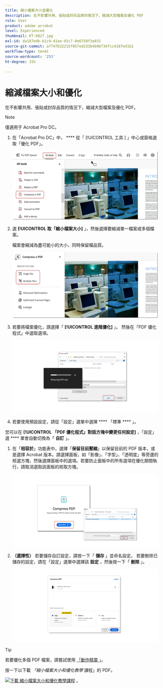 ```yaml
---
title: 縮小檔案大小並優化
description: 在不影響共用、張貼或封存品質的情況下，縮減大型檔案及優化 PDF
role: User
product: adobe acrobat
level: Experienced
thumbnail: KT-6827.jpg
exl-id: da187edb-b1c9-41ae-91c7-0e6758f3a831
source-git-commit: a7f47b32215f057ed233b4b96f34fcc4187ed1b2
workflow-type: tm+mt
source-wordcount: '253'
ht-degree: 15%

---
```


# 縮減檔案大小和優化

在不影響共用、張貼或封存品質的情況下，縮減大型檔案及優化 PDF。

>[!NOTE]
>
>僅適用于 Acrobat Pro DC。

1. 在「Acrobat Pro DC」中， **** 從「 [!UICONTROL  工具 ] 」中心或窗格選取「優化 PDF」。

   ![減少步驟 1](../assets/Reduce_1.png)

1. 選 **[!UICONTROL 取「縮小檔案大小]** 」，然後選擇要縮減單一檔案或多個檔案。

   檔案會縮減為盡可能小的大小，同時保留檔品質。

   ![減少步驟 2](../assets/Reduce_2.png)

1. 若要將檔案優化，請選擇「 **[!UICONTROL 進階優化]** 」。 然後在「PDF 優化程式」中選取選項。

   ![減少步驟 3](../assets/Reduce_3.png)

1. 若要使用預設設定，請從「設定」選單中選擇 **** 「標準 **** 」。

您可以在 **[!UICONTROL 「PDF 優化程式」對話方塊中變更任何設定]** ，「設定」選 **** 單會自動切換為「 **自訂** 」。

1. 在「**相容於**」功能表中，選擇「**保留目前壓縮**」以保留目前的 PDF 版本，或是選擇 Acrobat 版本。請選擇面板，如「影像」、「字型」、「透明度」等旁邊的核選方塊，然後選擇面板中的選項。若要防止面板中的所有選項在優化期間執行，請取消選取該面板的核取方塊。

   ![縮小步驟 5](../assets/Reduce_5.png)

1. **（選擇性）** 若要儲存自訂設定，請按一下「 **儲存** 」並命名設定。 若要刪除已儲存的設定，請在「設定」選單中選擇該 **設定** ，然後按一下「 **刪除** 」。

   ![縮小步驟 6](../assets/Reduce_6.png)

>[!TIP]
>
>若要優化多個 PDF 檔案，請嘗試使用 [ 「動作精靈 ](../advanced-tasks/action.md) 」。

按一下以下載 *「縮小檔案大小和優化教學* 課程」的 PDF。

[![下載 縮小檔案大小和優化教學課程 ](../assets/acrobat_PDF_96.png)](../assets/AcrobatDCReduce.pdf) 。
